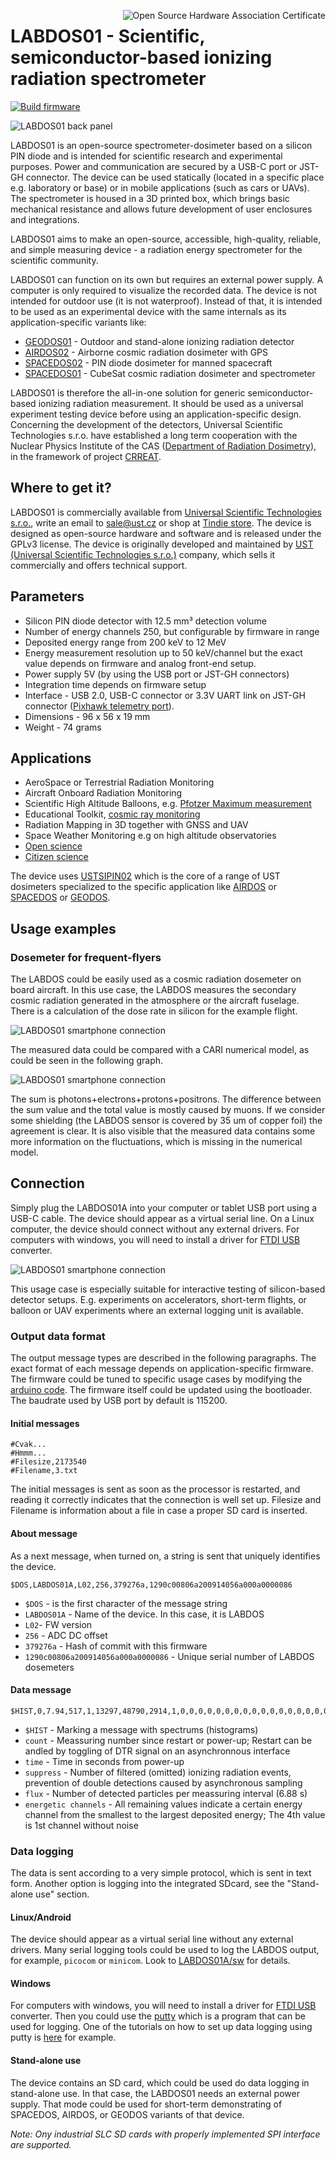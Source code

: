 <a href="https://certification.oshwa.org/cz000008.html" title="Open Source Hardware Association Certificate"><img align="right" src="https://raw.githubusercontent.com/oshwa/certification-mark-generator/gh-pages/premade/certification-template.svg" alt="Open Source Hardware Association Certificate"></a>

# LABDOS01 - Scientific, semiconductor-based ionizing radiation spectrometer

[![Build firmware](https://github.com/UniversalScientificTechnologies/LABDOS01/actions/workflows/build_fw.yml/badge.svg)](https://github.com/UniversalScientificTechnologies/LABDOS01/actions/workflows/build_fw.yml)


![LABDOS01 back panel](/doc/LABDOS01.jpg "LABDOS01A on table")

LABDOS01 is an open-source spectrometer-dosimeter based on a silicon PIN diode and is intended for scientific research and experimental purposes. Power and communication are secured by a USB-C port or JST-GH connector. The device can be used statically (located in a specific place e.g. laboratory or base) or in mobile applications (such as cars or UAVs). The spectrometer is housed in a 3D printed box, which brings basic mechanical resistance and allows future development of user enclosures and integrations.

LABDOS01 aims to make an open-source, accessible, high-quality, reliable, and simple measuring device - a radiation energy spectrometer for the scientific community.

LABDOS01 can function on its own but requires an external power supply. A computer is only required to visualize the recorded data. The device is not intended for outdoor use (it is not waterproof).
Instead of that, it is intended to be used as an experimental device with the same internals as its application-specific variants like:

 * [GEODOS01](https://github.com/UniversalScientificTechnologies/GEODOS01) - Outdoor and stand-alone ionizing radiation detector
 * [AIRDOS02](https://github.com/UniversalScientificTechnologies/AIRDOS02) - Airborne cosmic radiation dosimeter with GPS
 * [SPACEDOS02](https://github.com/UniversalScientificTechnologies/SPACEDOS02) - PIN diode dosimeter for manned spacecraft
 * [SPACEDOS01](https://github.com/UniversalScientificTechnologies/SPACEDOS01) - CubeSat cosmic radiation dosimeter and spectrometer

LABDOS01 is therefore the all-in-one solution for generic semiconductor-based ionizing radiation measurement. It should be used as a universal experiment testing device before using an application-specific design.
Concerning the development of the detectors, Universal Scientific Technologies s.r.o. have established a long term cooperation with the Nuclear Physics Institute of the CAS ([Department of Radiation Dosimetry](http://www.ujf.cas.cz/en/departments/department-of-radiation-dosimetry/)), in the framework of project [CRREAT](http://www.ujf.cas.cz/en/research-development/large-research-infrastructures-and-centres/crreat/objectives/).

## Where to get it?

LABDOS01 is commercially available from [Universal Scientific Technologies s.r.o.](https://www.ust.cz/), write an email to sale@ust.cz or shop at [Tindie store](https://www.tindie.com/products/ust/labdos01-open-source-laboratory-dosimeter/).
The device is designed as open-source hardware and software and is released under the GPLv3 license. The device is originally developed and maintained by [UST (Universal Scientific Technologies s.r.o.)](https://www.ust.cz) company, which sells it commercially and offers technical support.

## Parameters

 * Silicon PIN diode detector with 12.5 mm³ detection volume
 * Number of energy channels 250, but configurable by firmware in range
 * Deposited energy range from 200 keV to 12 MeV
 * Energy measurement resolution up to 50 keV/channel but the exact value depends on firmware and analog front-end setup.
 * Power supply 5V (by using the USB port or JST-GH connectors)
 * Integration time depends on firmware setup
 * Interface - USB 2.0, USB-C connector or 3.3V UART link on JST-GH connector ([Pixhawk telemetry port](https://github.com/pixhawk/Pixhawk-Standards/blob/master/DS-009%20Pixhawk%20Connector%20Standard.pdf)).
 * Dimensions - 96 x 56 x 19 mm
 * Weight - 74 grams

## Applications

* AeroSpace or Terrestrial Radiation Monitoring
* Aircraft Onboard Radiation Monitoring
* Scientific High Altitude Balloons, e.g. [Pfotzer Maximum measurement](https://en.wikipedia.org/wiki/Georg_Pfotzer)
* Educational Toolkit, [cosmic ray monitoring](https://en.wikipedia.org/wiki/Cosmic_ray) 
* Radiation Mapping in 3D together with GNSS and UAV
* Space Weather Monitoring e.g on high altitude observatories
* [Open science](https://en.wikipedia.org/wiki/Open_science)
* [Citizen science](https://en.wikipedia.org/wiki/Citizen_science)

The device uses [USTSIPIN02](https://github.com/ust-modules/USTSIPIN02) which is the core of a range of UST dosimeters specialized to the specific application like [AIRDOS](https://www.ust.cz/UST-dosimeters/AIRDOS/) or [SPACEDOS](https://www.ust.cz/UST-dosimeters/SPACEDOS/) or [GEODOS](https://www.ust.cz/UST-dosimeters/GEODOS/).

## Usage examples

### Dosemeter for frequent-flyers

The LABDOS could be easily used as a cosmic radiation dosemeter on board aircraft. In this use case, the LABDOS measures the secondary cosmic radiation generated in the atmosphere or the aircraft fuselage. There is a calculation of the dose rate in silicon for the example flight.

![LABDOS01 smartphone connection](/doc/img/altitude_doserate_LABDOS01.png)

The measured data could be compared with a CARI numerical model, as could be seen in the following graph. 

![LABDOS01 smartphone connection](/doc/img/LABDOS01_CARI.png)

The sum is photons+electrons+protons+positrons. The difference between the sum value and the total value is mostly caused by muons.
If we consider some shielding (the LABDOS sensor is covered by 35 um of copper foil) the agreement is clear. It is also visible that the measured data contains some more information on the fluctuations, which is missing in the numerical model.

## Connection

Simply plug the LABDOS01A into your computer or tablet USB port using a USB-C cable. The device should appear as a virtual serial line. On a Linux computer, the device should connect without any external drivers. For computers with windows, you will need to install a driver for [FTDI USB](https://ftdichip.com/drivers/) converter.


![LABDOS01 smartphone connection](/doc/LABDOS01A_smartphone-tablet_connection.jpg
 "LABDOS01A connected to a smartphone")

This usage case is especially suitable for interactive testing of silicon-based detector setups. E.g. experiments on accelerators, short-term flights, or balloon or UAV experiments where an external logging unit is available.

### Output data format

The output message types are described in the following paragraphs. The exact format of each message depends on application-specific firmware. The firmware could be tuned to specific usage cases by modifying the [arduino code](https://github.com/UniversalScientificTechnologies/LABDOS01/tree/LABDOS01A/fw). The firmware itself could be updated using the bootloader.
The baudrate used by USB port by default is 115200. 

#### Initial messages

```
#Cvak...
#Hmmm...
#Filesize,2173540
#Filename,3.txt
```
The initial messages is sent as soon as the processor is restarted, and reading it correctly indicates that the connection is well set up.
Filesize and Filename is information about a file in case a proper SD card is inserted.

#### About message

As a next message, when turned on, a string is sent that uniquely identifies the device.

```
$DOS,LABDOS01A,L02,256,379276a,1290c00806a200914056a000a0000086
```
* `$DOS` - is the first character of the message string
* `LABDOS01A` - Name of the device. In this case, it is LABDOS
* `L02`- FW version
* `256` - ADC DC offset
* `379276a` - Hash of commit with this firmware
* `1290c00806a200914056a000a0000086` - Unique serial number of LABDOS dosemeters

#### Data message

```
$HIST,0,7.94,517,1,13297,48790,2914,1,0,0,0,0,0,0,0,0,0,0,0,0,0,0,0,0,0,0,0,0,0,0,0,0,0,0,0,0,0,0,0,0,0,0,0,0,0,0,0,0,0,0,0,0,0,0,0,0,0,0,0,0,0,0,0,0,0,0,0,0,0,0,0,0,0,0,0,0,0,0,0,0,0,0,0,0,0,0,0,0,0,0,0,0,0,0,0,0,0,0,0,0,0,0,0,0,0,0,0,0,0,0,0,0,0,0,0,0,0,0,0,0,0,0,0,0,0,0,0,0,0,0,0,0,0,0,0,0,0,0,0,0,0,0,0,0,0,0,0,0,0,0,0,0,0,0,0,0,0,0,0,0,0,0,0,0,0,0,0,0,0,0,0,0,0,0,0,0,0,0,0,0,0,0,0,0,0,0,0,0,0,0,0,0,0,0,0,0,0,0,0,0,0,0,0,0,0,0,0,0,0,0,0,0,0,0,0,0,0,0,0,0,0,0,0,0,0,0,0,0,0,0,0,0,0,0,0,0,0,0,0,0,0,0,0,0,0,0,0,0,0,0,0,0,0,0,0,0,0,0,0,0,0,0,0,0,0,0,0,0,0,0,0,0,0,0,0,0,0,0,0,0,0,0,0,0,0,0,0,0,0,0,0,0,0,0,0,0,0,0,0,0,0,0,0,0,0,0,0,0,0,0,0,0,0,0,0,0,0,0,0,0,0,0,0,0,0,0,0,0,0,0,0,0,0,0,0,0,0,0,0,0,0,0,0,0,0,0,0,0,0,0,0,0,0,0,0,0,0,0,0,0,0,0,0,0,0,0,0,0,0,0,0,0,0,0,0,0,0,0,0,0,0,0,0,0,0,0,0,0,0,0,0,0,0,0,0,0,0,0,0,0,0,0,0,0,0,0,0,0,0,0,0,0,0,0,0,0,0,0,0,0,0,0,0,0,0,0,0,0,0,0,0,0,0,0,0,0,0,0,0,0,0,0,0,0,0,0,0,0,0,0,0,0,0,0,0,0,0,0,0,0,0,0,0,0,0,0,0,0,0,0,0,0,0,0,0,0,0,0,0,0,0,0,0,0,0,0,0,0,0,0,0,0,0,0,0,0,0,0,0,0,0,0,0,0```
```

* `$HIST` - Marking a message with spectrums (histograms)
* `count` - Meassuring number since restart or power-up; Restart can be andled by toggling of DTR signal on an asynchronnous interface
* `time` - Time in seconds from power-up
* `suppress` - Number of filtered (omitted) ionizing radiation events, prevention of double detections caused by asynchronous sampling 
* `flux` - Number of detected particles per meassuring interval (6.88 s)
* `energetic channels` - All remaining values indicate a certain energy channel from the smallest to the largest deposited energy; The 4th value is 1st channel without noise 

### Data logging

The data is sent according to a very simple protocol, which is sent in text form. Another option is logging into the integrated SDcard, see the "Stand-alone use" section.

#### Linux/Android

The device should appear as a virtual serial line without any external drivers. Many serial logging tools could be used to log the LABDOS output, for example, `picocom` or `minicom`. Look to [LABDOS01A/sw](https://github.com/UniversalScientificTechnologies/LABDOS01/tree/LABDOS01A/sw) for details. 

#### Windows

For computers with windows, you will need to install a driver for [FTDI USB](https://ftdichip.com/drivers/) converter. Then you could use the [putty](https://www.putty.org/) which is a program that can be used for logging. One of the tutorials on how to set up data logging using putty is [here](https://my.kualo.com/knowledgebase/?kbcat=0&article=888) for example.

#### Stand-alone use

The device contains an SD card, which could be used do data logging in stand-alone use. In that case, the LABDOS01 needs an external power supply.
That mode could be used for short-term demonstrating of SPACEDOS, AIRDOS, or GEODOS variants of that device.

*Note: Ony industrial SLC SD cards with properly implemented SPI interface are supported.* 
